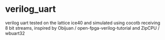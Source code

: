 # verilog_uart
verilog uart tested on the lattice ice40 and simulated using cocotb receiving 8 bit streams, inspired by Obijuan / open-fpga-verilog-tutorial and ZipCPU / wbuart32
